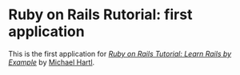 # Ruby on Rails Rutorial: first application

This is the first application for 
[*Ruby on Rails Tutorial: Learn Rails by Example*](http://railstutorial.org/)
by [Michael Hartl](http://michaelhartl.com/).
